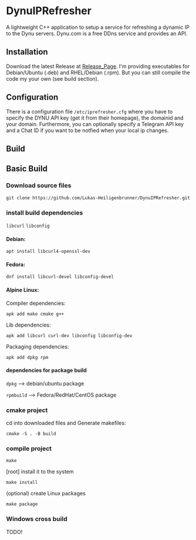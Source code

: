# DynuIPRefresher
A lightweight C++ application to setup a service for refreshing a dynamic IP to the Dynu servers. 
Dynu.com is a free DDns service and provides an API.

## Installation
Download the latest Release at [Release_Page](https://github.com/Lukas-Heiligenbrunner/DynuIPRefresher/releases).
I'm providing executables for Debian/Ubuntu (.deb) and RHEL/Debian (.rpm). 
But you can still compile the code my your own (see build section).

## Configuration
There is a configuration file `/etc/iprefresher.cfg` where you have to specify the DYNU API key (get it from their homepage), the domainid and your domain.
Furthermore, you can optionally specify a Telegram API key and a Chat ID if you want to be notfied when your local ip changes.


## Build
## Basic Build
### Download source files

`git clone https://github.com/Lukas-Heiligenbrunner/DynuIPRefresher.git`

### install build dependencies

`libcurl`
`libconfig`

#### Debian:
`apt install libcurl4-openssl-dev`

#### Fedora:
`dnf install libcurl-devel libconfig-devel`

#### Alpine Linux:
Compiler dependencies:

`apk add make cmake g++`

Lib dependencies:

`apk add libcurl curl-dev libconfig libconfig-dev`

Packaging dependencies:

`apk add dpkg rpm`


#### dependencies for package build
`dpkg` --> debian/ubuntu package

`rpmbuild` --> Fedora/RedHat/CentOS package

### cmake project
cd into downloaded files and Generate makefiles:

`cmake -S . -B build`

### compile project

`make`

[root] install it to the system

`make install`

(optional) create Linux packages

`make package`



### Windows cross build
TODO!
